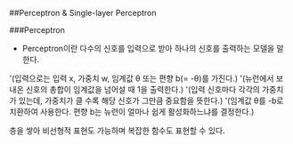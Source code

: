 ##Perceptron & Single-layer Perceptron

###Perceptron
- Perceptron이란 다수의 신호를 입력으로 받아 하나의 신호를 출력하는 모델을 말한다.

'(입력으로는 입력 x, 가중치 w, 임계값 θ 또는 편향 b(= -θ)를 가진다.)
'(뉴런에서 보내온 신호의 총합이 임계값을 넘어설 때 1을 출력한다.)
'(입력 신호마다 각각의 가중치가 있는데, 가중치가 클 수록 해당 신호가 그만큼 중요함을 뜻한다.)
'(임계값 θ를 -b로 치환하여 사용한다. 편향 b는 뉴련이 얼마나 쉽게 활성화하느냐를 결정한다.)

층을 쌓아 비선형적 표현도 가능하며 복잡한 함수도 표현할 수 있다.
